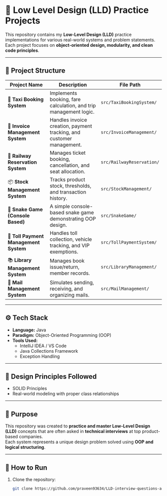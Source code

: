 # 🧠 Low Level Design (LLD) Practice Projects

This repository contains my **Low-Level Design (LLD)** practice implementations for various real-world systems and problem statements.  
Each project focuses on **object-oriented design, modularity, and clean code principles**.  

---

## 📁 Project Structure

| Project Name | Description | File Path |
|---------------|-------------|-----------|
| 🚕 **Taxi Booking System** | Implements booking, fare calculation, and trip management logic. | `src/TaxiBookingSystem/` |
| 🧾 **Invoice Management System** | Handles invoice creation, payment tracking, and customer management. | `src/InvoiceManagement/` |
| 🚉 **Railway Reservation System** | Manages ticket booking, cancellation, and seat allocation. | `src/RailwayReservation/` |
| 📦 **Stock Management System** | Tracks product stock, thresholds, and transaction history. | `src/StockManagement/` |
| 🐍 **Snake Game (Console Based)** | A simple console-based snake game demonstrating OOP design. | `src/SnakeGame/` |
| 🚧 **Toll Payment Management System** | Handles toll collection, vehicle tracking, and VIP exemptions. | `src/TollPaymentSystem/` |
| 📚 **Library Management System** | Manages book issue/return, member records. | `src/LibraryManagement/` |
| 📧 **Mail Management System** | Simulates sending, receiving, and organizing mails. | `src/MailManagement/` |

---

## ⚙️ Tech Stack
- **Language:** Java  
- **Paradigm:** Object-Oriented Programming (OOP)  
- **Tools Used:**  
  - IntelliJ IDEA / VS Code  
  - Java Collections Framework  
  - Exception Handling  

---

## 🧩 Design Principles Followed
- SOLID Principles 
- Real-world modeling with proper class relationships  

---

## 🧠 Purpose
This repository was created to **practice and master Low-Level Design (LLD)** concepts that are often asked in **technical interviews** at top product-based companies.  
Each system represents a unique design problem solved using **OOP and logical structuring**.

---

## 🚀 How to Run
1. Clone the repository:
   ```bash
   git clone https://github.com/praveen93634/LLD-interview-questions-answer.git
